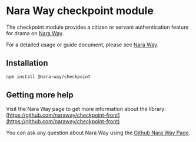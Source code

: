 # Nara Way checkpoint module

The checkpoint module provides a citizen or servant authentication feature for drama on [Nara Way](https://github.com/naraway).

For a detailed usage or guide document, please see [Nara Way](https://github.com/naraway).

## Installation

```bash
npm install @nara-way/checkpoint
```

## Getting more help

Visit the Nara Way page to get more information about the library:  
[https://github.com/naraway/checkpoint-front](https://github.com/naraway/checkpoint-front)

You can ask any question about Nara Way using the [Github Nara Way Page](https://github.com/naraway).
